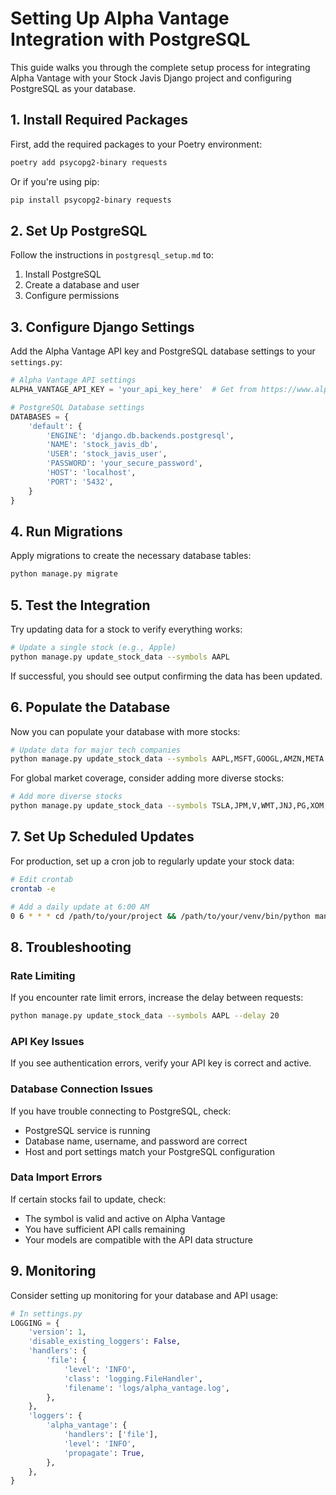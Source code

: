 # Setting Up Alpha Vantage Integration with PostgreSQL

This guide walks you through the complete setup process for integrating Alpha Vantage with your Stock Javis Django project and configuring PostgreSQL as your database.

## 1. Install Required Packages

First, add the required packages to your Poetry environment:

```bash
poetry add psycopg2-binary requests
```

Or if you're using pip:

```bash
pip install psycopg2-binary requests
```

## 2. Set Up PostgreSQL

Follow the instructions in `postgresql_setup.md` to:

1. Install PostgreSQL
2. Create a database and user
3. Configure permissions

## 3. Configure Django Settings

Add the Alpha Vantage API key and PostgreSQL database settings to your `settings.py`:

```python
# Alpha Vantage API settings
ALPHA_VANTAGE_API_KEY = 'your_api_key_here'  # Get from https://www.alphavantage.co/support/#api-key

# PostgreSQL Database settings
DATABASES = {
    'default': {
        'ENGINE': 'django.db.backends.postgresql',
        'NAME': 'stock_javis_db',
        'USER': 'stock_javis_user',
        'PASSWORD': 'your_secure_password',
        'HOST': 'localhost',
        'PORT': '5432',
    }
}
```

## 4. Run Migrations

Apply migrations to create the necessary database tables:

```bash
python manage.py migrate
```

## 5. Test the Integration

Try updating data for a stock to verify everything works:

```bash
# Update a single stock (e.g., Apple)
python manage.py update_stock_data --symbols AAPL
```

If successful, you should see output confirming the data has been updated.

## 6. Populate the Database

Now you can populate your database with more stocks:

```bash
# Update data for major tech companies
python manage.py update_stock_data --symbols AAPL,MSFT,GOOGL,AMZN,META
```

For global market coverage, consider adding more diverse stocks:

```bash
# Add more diverse stocks
python manage.py update_stock_data --symbols TSLA,JPM,V,WMT,JNJ,PG,XOM,BAC,DIS,NFLX
```

## 7. Set Up Scheduled Updates

For production, set up a cron job to regularly update your stock data:

```bash
# Edit crontab
crontab -e

# Add a daily update at 6:00 AM
0 6 * * * cd /path/to/your/project && /path/to/your/venv/bin/python manage.py update_stock_data --all >> /path/to/logs/stock_update.log 2>&1
```

## 8. Troubleshooting

### Rate Limiting

If you encounter rate limit errors, increase the delay between requests:

```bash
python manage.py update_stock_data --symbols AAPL --delay 20
```

### API Key Issues

If you see authentication errors, verify your API key is correct and active.

### Database Connection Issues

If you have trouble connecting to PostgreSQL, check:

- PostgreSQL service is running
- Database name, username, and password are correct
- Host and port settings match your PostgreSQL configuration

### Data Import Errors

If certain stocks fail to update, check:

- The symbol is valid and active on Alpha Vantage
- You have sufficient API calls remaining
- Your models are compatible with the API data structure

## 9. Monitoring

Consider setting up monitoring for your database and API usage:

```python
# In settings.py
LOGGING = {
    'version': 1,
    'disable_existing_loggers': False,
    'handlers': {
        'file': {
            'level': 'INFO',
            'class': 'logging.FileHandler',
            'filename': 'logs/alpha_vantage.log',
        },
    },
    'loggers': {
        'alpha_vantage': {
            'handlers': ['file'],
            'level': 'INFO',
            'propagate': True,
        },
    },
}
```
